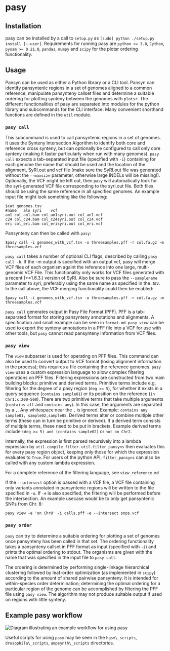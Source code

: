 # pasy

## Installation
pasy can be installed by a call to `setup.py` as `[sudo] python ./setup.py install [--user]`.
Requirements for running pasy are `python >= 3.8`, `Cython`, `pysam >= 0.21.0`, `pandas`, `numpy` and `scipy` for the plotsr ordering functionality.

## Usage

Pansyn can be used as either a Python library or a CLI tool.
Pansyn can identify pansyntenic regions in a set of genomes aligned to a common reference, manipulate pansynteny callset files and determine a suitable ordering for plotting synteny between the genomes with `plotsr`.
The different functionalities of pasy are separated into modules for the python library and subcommands for the CLI interface.
Many convenient shorthand functions are defined in the `util` module.

### `pasy call`

This subcommand is used to call pansyntenic regions in a set of genomes.
It uses the Synteny Intersection Algorithm to identify both core and reference cross synteny, but can optionally be configured to call only core synteny (making it faster particularly when run with many genomes).
`pasy call` expects a tab-separated input file (specified with `-i`) containing for each genome the name that should be used and the location of the alignment, SyRI.out and vcf file (make sure the SyRI.out file was generated without the `--maxsize` parameter, otherwise large INDELs will be missing!).
Optionally, the VCF might be left out, then `pasy` will automatically look for the syri-generated VCF file corresponding to the syri.out file.
Both files should be using the same reference in all specified genomes.
An example input file might look something like the following:

```
$cat genomes.tsv
#name	aln	syri	vcf
an1	col_an1.bam	col_an1syri.out	col_an1.vcf
c24	col_c24.bam	col_c24syri.out	col_c24.vcf
eri	col_eri.bam	col_erisyri.out	col_eri.vcf
```

Pansynteny can then be called with `pasy`:
```
$pasy call -i genomes_with_vcf.tsv -o threesamples.pff -r col.fa.gz -m threesamples.vcf
```


`pasy call` takes a number of optional CLI flags, described by calling `pasy call -h`.
If the -m output is specified with an output vcf, pasy will merge VCF files of each organism againt the reference into one large, multi-genomic VCF File.
This functionality only works for VCF files generated with a recent (>=1.6.3.) version of SyRI.
Also be sure to pass the `--samplename` parameter to syri, preferably using the same name as specified in the .tsv.
In the call above, the VCF merging functionality could then be enabled:
```
$pasy call -i genomes_with_vcf.tsv -o threesamples.pff -r col.fa.gz -m threesamples.vcf
```

`pasy call` generates output in Pasy File Format (PFF).
PFF is a tab-separated format for storing pansynteny annotations and alignments.
A specification and small example can be seen in `format.md`.
`pasy view` can be used to export the synteny annotations in a PFF file into a VCF for use with other tools, but `pasy` cannot read pansynteny information from VCF files.

### `pasy view`

The `view` subparser is used for operating on PFF files.
This command can also be used to convert output to VCF format (losing alignment information in the process); this requires a file containing the reference genomes.
`pasy view` uses a custom expression language to allow complex filtering operations on PFF files.
Filtering expressions are constructed from two main building blocks: primitive and derived terms.
Primitive terms include e.g. filtering for the degree of a pasy region (`deg >= 5`), for whether it exists in a query sequence (`contains sample01`) or its position on the reference (`in Chr1:x:200-500`).
There are two primitive terms that take multiple arguments (`contains all` and `contains any`).
In this case, the arguments are separated by a `,`. Any whitespace near the `,` is ignored.
Example: `contains any sample01, sample02,sample05`.
Derived terms alter or combine multiple other terms (these can in turn be primitive or derived).
If a derived term consists of multiple terms, these need to be put in brackets.
Example derived terms include `(deg >= 5) and (contains sample02)` or `not on Chr2`.

Internally, the expression is first parsed recursively into a lambda expression by `util.compile_filter`.
`util.filter_pansyns` then evaluates this for every pasy region object, keeping only those for which the expression evaluates to `True`.
For users of the python API, `filter_pansyns` can also be called with any custom lambda expression.

For a complete reference of the filtering language, see `view_reference.md`

If the `--intersect` option is passed with a VCF file, a VCF file containing only variants annotated in pansyntenic regions will be written to the file specified in `-o`.
If `-e` is also specified, the filtering will be performed before the intersection.
An example usecase would be to only get pansyntenic SNPs from Chr. 8:
```
pasy view -e 'on Chr8' -i calls.pff -e --intersect snps.vcf
```

### `pasy order`

`pasy` can try to determine a suitable ordering for plotting a set of genomes once pansynteny has been called in that set.
The ordering functionality takes a pansynteny callset in PFF format as input (specified with `-i`) and prints the optimal ordering to stdout.
The organisms are given with the name that was specified in the input file to `pasy call`.

The ordering is determined by performing single-linkage hierarchical clustering followed by leaf-order optimization (as implemented in `scipy`) according to the amount of shared pairwise pansynteny.
It is intended for within-species order determination; determining the optimal ordering for a particular region of the genome can be accomplished by filtering the PFF file using `pasy view`.
The algorithm may not produce suitable output if used on regions with little synteny.

## Example pasy workflow

![Diagram illustrating an example workflow for using pasy](https://github.com/schneebergerlab/pasy/blob/leon/workflow.svg)

Useful scripts for using `pasy` may be seen in the `hgsv\_scripts`, `drosophila\_scripts`, `ampsynth\_scripts` directories.
